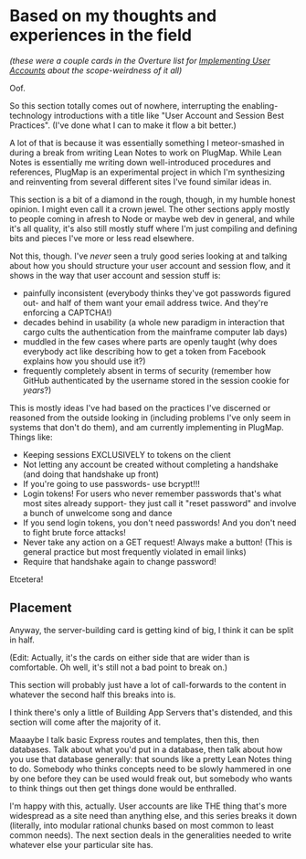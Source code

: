 # Based on my thoughts and experiences in the field

*(these were a couple cards in the Overture list for [Implementing User Accounts](rt4ha-04jzn-wm9m5-6q6kc-sqfcm) about the scope-weirdness of it all)*

Oof.

So this section totally comes out of nowhere, interrupting the enabling-technology introductions with a title like "User Account and Session Best Practices". (I've done what I can to make it flow a bit better.)

A lot of that is because it was essentially something I meteor-smashed in during a break from writing Lean Notes to work on PlugMap. While Lean Notes is essentially me writing down well-introduced procedures and references, PlugMap is an experimental project in which I'm synthesizing and reinventing from several different sites I've found similar ideas in.

This section is a bit of a diamond in the rough, though, in my humble honest opinion. I might even call it a crown jewel. The other sections apply mostly to people coming in afresh to Node or maybe web dev in general, and while it's all quality, it's also still mostly stuff where I'm just compiling and defining bits and pieces I've more or less read elsewhere.

Not this, though. I've *never* seen a truly good series looking at and talking about how you should structure your user account and session flow, and it shows in the way that user account and session stuff is:

- painfully inconsistent (everybody thinks they've got passwords figured out- and half of them want your email address twice. And they're enforcing a CAPTCHA!)
- decades behind in usability (a whole new paradigm in interaction that cargo cults the authentication from the mainframe computer lab days)
- muddled in the few cases where parts are openly taught (why does everybody act like describing how to get a token from Facebook explains how you should use it?)
- frequently completely absent in terms of security (remember how GitHub authenticated by the username stored in the session cookie for *years*?)

This is mostly ideas I've had based on the practices I've discerned or reasoned from the outside looking in (including problems I've only seem in systems that don't do them), and am currently implementing in PlugMap. Things like:

- Keeping sessions EXCLUSIVELY to tokens on the client
- Not letting any account be created without completing a handshake (and doing that handshake up front)
- If you're going to use passwords- use bcrypt!!!
- Login tokens! For users who never remember passwords that's what most sites already support- they just call it "reset password" and involve a bunch of unwelcome song and dance
- If you send login tokens, you don't need passwords! And you don't need to fight brute force attacks!
- Never take any action on a GET request! Always make a button! (This is general practice but most frequently violated in email links)
- Require that handshake again to change password!

Etcetera!

## Placement

Anyway, the server-building card is getting kind of big, I think it can be split in half.

(Edit: Actually, it's the cards on either side that are wider than is comfortable. Oh well, it's still not a bad point to break on.)

This section will probably just have a lot of call-forwards to the content in whatever the second half this breaks into is.

I think there's only a little of Building App Servers that's distended, and this section will come after the majority of it.

Maaaybe I talk basic Express routes and templates, then this, then databases. Talk about what you'd put in a database, then talk about how you use that database generally: that sounds like a pretty Lean Notes thing to do. Somebody who thinks concepts need to be slowly hammered in one by one before they can be used would freak out, but somebody who wants to think things out then get things done would be enthralled.

I'm happy with this, actually. User accounts are like THE thing that's more widespread as a site need than anything else, and this series breaks it down (literally, into modular rational chunks based on most common to least common needs). The next section deals in the generalities needed to write whatever else your particular site has.
